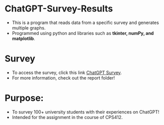# ChatGPT-Survey-Results
- This is a program that reads data from a specific survey and generates multiple graphs. 
- Programmed using python and libraries such as **tkinter, numPy, and matplotlib**.

# Survey
- To access the survey, click this link [ChatGPT Survey](https://forms.gle/CVH2ucVJkqvs3SqB7).
- For more information, check out the report folder!

# Purpose: 
- To survey 100+ university students with their experiences on ChatGPT!
- Intended for the assignment in the course of CPS412.
